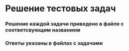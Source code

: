 # Решение тестовых задач

### Решение каждой задачи приведено в файле с соответсвующим названием

### Ответы указаны в файлах с задачами
